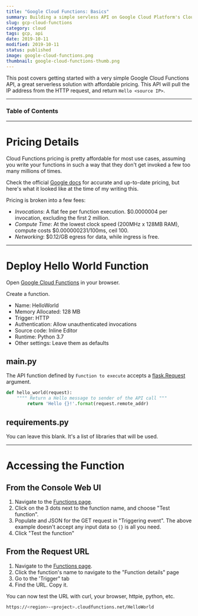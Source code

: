 ```yaml
---
title: "Google Cloud Functions: Basics"
summary: Building a simple servless API on Google Cloud Platform's Cloud Functions
slug: gcp-cloud-functions
category: cloud
tags: gcp, api
date: 2019-10-11
modified: 2019-10-11
status: published
image: google-cloud-functions.png
thumbnail: google-cloud-functions-thumb.png
---
```



This post covers getting started with a very simple Google Cloud Functions API,
a great serverless solution with affordable pricing. This API will pull the
IP address from the HTTP request, and return `Hello <source IP>`.

---

### Table of Contents

---


# Pricing Details

Cloud Functions pricing is pretty affordable for most use cases, assuming you
write your functions in such a way that they don't get invoked a few too many
millions of times.

Check the official [Google docs](https://cloud.google.com/functions/pricing)
for accurate and up-to-date pricing, but here's what it looked like at the time
 of my writing this.

Pricing is broken into a few fees:

- *Invocations*: A flat fee per function execution. $0.0000004 per invocation,
  excluding the first 2 million.
- *Compute Time*: At the lowest clock speed (200MHz x 128MB RAM), compute costs
  $0.000000231/100ms, ceil 100.
- *Networking*: $0.12/GB egress for data, while ingress is free.


---


# Deploy Hello World Function

Open [Google Cloud Functions](https://console.cloud.google.com/functions/) in
your browser.

Create a function.
- Name: HelloWorld
- Memory Allocated: 128 MB
- Trigger: HTTP
- Authentication: Allow unauthenticated invocations
- Source code: Inline Editor
- Runtime: Python 3.7
- Other settings: Leave them as defaults

## main.py
The API function defined by `Function to execute` accepts a
[flask.Request](https://flask.palletsprojects.com/en/1.1.x/api/#incoming-request-data)
argument.

```python
def hello_world(request):
    """" Return a Hello message to sender of the API call """
		return 'Hello {}!'.format(request.remote_addr)
```

## requirements.py

You can leave this blank. It's a list of libraries that will be used.


---


# Accessing the Function

## From the Console Web UI

1. Navigate to the [Functions page](https://console.cloud.google.com/functions).
1. Click on the 3 dots next to the function name, and choose "Test function".
1. Populate and JSON for the GET request in "Triggering event". The above
   example doesn't accept any input data so `{}` is all you need.
1. Click "Test the function"


## From the Request URL

1. Navigate to the [Functions page](https://console.cloud.google.com/functions).
1. Click the function's name to navigate to the "Function details" page
1. Go to the 'Trigger" tab
1. Find the URL. Copy it.

You can now test the URL with curl, your browser, httpie, python, etc.

```bash
https://<region>-<project>.cloudfunctions.net/HelloWorld
```


